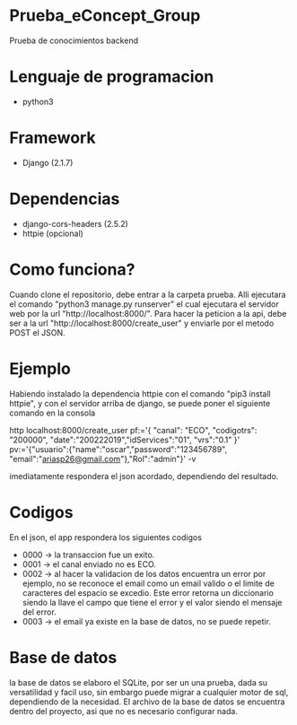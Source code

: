 # Prueba_eConcept_Group
Prueba de conocimientos backend

# Lenguaje de programacion
* python3
# Framework
* Django (2.1.7)
# Dependencias
* django-cors-headers (2.5.2)
* httpie (opcional)

# Como funciona?
Cuando clone el repositorio, debe entrar a la carpeta prueba. Alli ejecutara el comando "python3 manage.py runserver" el cual ejecutara el servidor web por la url "http://localhost:8000/".
Para hacer la peticion a la api, debe ser a la url "http://localhost:8000/create_user" y enviarle por el metodo POST el JSON.

# Ejemplo
Habiendo instalado la dependencia httpie con el comando "pip3 install httpie", y con el servidor arriba de django, se puede poner el siguiente comando en la consola 

http localhost:8000/create_user pf:='{ "canal": "ECO", "codigotrs": "200000", "date":"200222019","idServices":"01", "vrs":"0.1" }' pv:='{"usuario":{"name":"oscar","password":"123456789", "email":"ariasp26@gmail.com"},"Rol":"admin"}' -v

imediatamente respondera el json acordado, dependiendo del resultado.

# Codigos
En el json, el app respondera los siguientes codigos
* 0000 -> la transaccion fue un exito.
* 0001 -> el canal  enviado no es ECO.
* 0002 -> al hacer la validacion de los datos encuentra un error por ejemplo, no se reconoce el email como un email valido o el limite de caracteres del espacio se excedio. Este error retorna un diccionario siendo la llave el campo que tiene el error y el valor siendo el mensaje del error.
* 0003 -> el email ya existe en la base de datos, no se puede repetir.
# Base de datos
la base de datos se elaboro el SQLite, por ser un una prueba, dada su versatilidad y facil uso, sin embargo puede migrar a cualquier motor de sql, dependiendo de la necesidad.
El archivo de la base de datos se encuentra dentro del proyecto, asi que no es necesario configurar nada.
